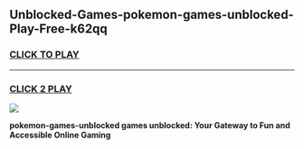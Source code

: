 
## Unblocked-Games-pokemon-games-unblocked-Play-Free-k62qq
<h3>
<a href="https://premium76.site?title=pokemon-games-unblocked&ref=18A1">CLICK TO PLAY</a></h3>
<hr>

<h3>
<a href="https://premium76.site?title=pokemon-games-unblocked&ref=18A1">CLICK 2 PLAY</a>
  
</h3>

<a href="https://premium76.site?title=pokemon-games-unblocked&ref=18A1"><img src="https://clearcache.store/games.png"></a>


**pokemon-games-unblocked games unblocked: Your Gateway to Fun and Accessible Online Gaming**
